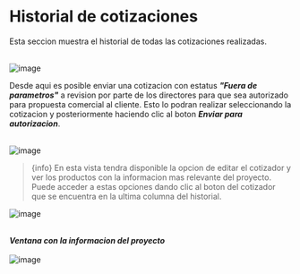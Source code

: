 # Historial de cotizaciones
Esta seccion muestra el historial de todas las cotizaciones realizadas.
<br><br>

![image](/images/docs/quoting/historialAll.png)

Desde aqui es posible enviar una cotizacion con estatus ***"Fuera de parametros"*** a revision por parte de los directores para que sea autorizado para propuesta comercial al cliente. Esto lo podran realizar seleccionando la cotizacion  y posteriormente haciendo clic al boton ***Enviar para autorizacion***.<br><br>

![image](/images/docs/quoting/enviarAutorizacion.png)

> {info} En esta vista tendra disponible la opcion de editar el cotizador y ver los productos con la informacion mas relevante del proyecto. Puede acceder a estas opciones dando clic al boton del cotizador que se encuentra en la ultima columna del historial.

![image](/images/docs/quoting/historialAllMenu.png)
<br><br>

***Ventana con la informacion del proyecto***
<br><br>
![image](/images/docs/quoting/modalCotizador.png)







